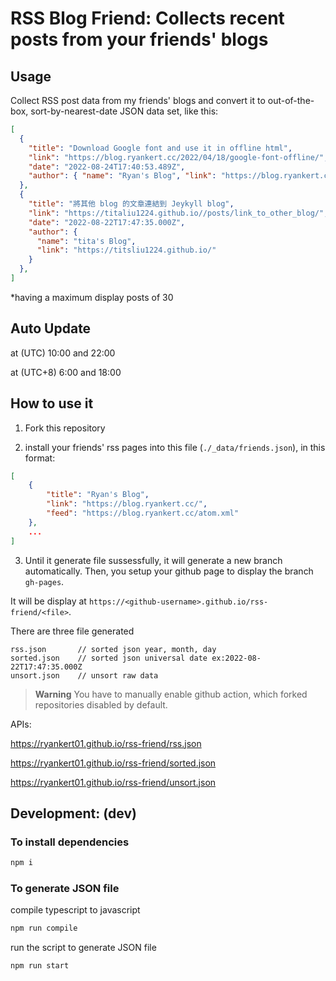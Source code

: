 # RSS Blog Friend: Collects recent posts from your friends' blogs

## Usage

Collect RSS post data from my friends' blogs and convert it to out-of-the-box, sort-by-nearest-date JSON data set, like this:

```json
[
  {
    "title": "Download Google font and use it in offline html",
    "link": "https://blog.ryankert.cc/2022/04/18/google-font-offline/",
    "date": "2022-08-24T17:40:53.489Z",
    "author": { "name": "Ryan's Blog", "link": "https://blog.ryankert.cc/" }
  },
  {
    "title": "將其他 blog 的文章連結到 Jeykyll blog",
    "link": "https://titaliu1224.github.io//posts/link_to_other_blog/",
    "date": "2022-08-22T17:47:35.000Z",
    "author": {
      "name": "tita's Blog",
      "link": "https://titsliu1224.github.io/"
    }
  },
]
```
*having a maximum display posts of 30

## Auto Update

at (UTC) 10:00 and 22:00

at (UTC+8) 6:00 and 18:00

## How to use it

1. Fork this repository

2. install your friends' rss pages into this file (`./_data/friends.json`), in this format:

```json
[
    {
        "title": "Ryan's Blog",
        "link": "https://blog.ryankert.cc/",
        "feed": "https://blog.ryankert.cc/atom.xml"
    },
    ...
]
```

3. Until it generate file sussessfully, it will generate a new branch automatically. Then, you setup your github page to display the branch `gh-pages`.

It will be display at `https://<github-username>.github.io/rss-friend/<file>`.

There are three file generated

```
rss.json       // sorted json year, month, day
sorted.json    // sorted json universal date ex:2022-08-22T17:47:35.000Z
unsort.json    // unsort raw data
```

> **Warning**
> You have to manually enable github action, which forked repositories disabled by default.

APIs:

https://ryankert01.github.io/rss-friend/rss.json

https://ryankert01.github.io/rss-friend/sorted.json

https://ryankert01.github.io/rss-friend/unsort.json


## Development: (dev)

### To install dependencies

```zsh
npm i
```

### To generate JSON file

compile typescript to javascript
```zsh
npm run compile
```

run the script to generate JSON file
```zsh
npm run start
```
